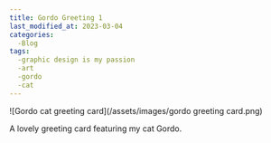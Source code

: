 ```yaml
---
title: Gordo Greeting 1
last_modified_at: 2023-03-04
categories:
  -Blog
tags:
  -graphic design is my passion
  -art
  -gordo
  -cat
---
```

![Gordo cat greeting card](/assets/images/gordo greeting card.png)

A lovely greeting card featuring my cat Gordo.
